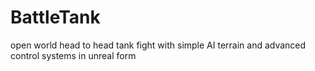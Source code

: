 # BattleTank
open world head to head tank fight with simple AI terrain and advanced control systems in unreal form
